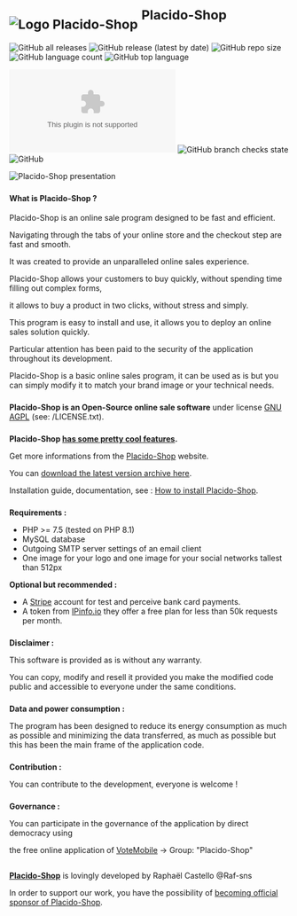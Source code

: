 # <sub>![Logo Placido-Shop](https://placido-shop.com/img/LOGO_GIT.png)</sub> <sup>Placido-Shop</sup>

![GitHub all releases](https://img.shields.io/github/downloads/Raf-sns/Placido-Shop/total?color=brightgreen&style=flat-square)
![GitHub release (latest by date)](https://img.shields.io/github/v/release/Raf-sns/Placido-Shop?color=blue&style=flat-square)
![GitHub repo size](https://img.shields.io/github/repo-size/Raf-sns/Placido-Shop?color=blue&style=flat-square)
![GitHub language count](https://img.shields.io/github/languages/count/Raf-sns/Placido-Shop?color=important&style=flat-square)
![GitHub top language](https://img.shields.io/github/languages/top/Raf-sns/Placido-Shop?color=blue&style=flat-square)

![Mozilla HTTP Observatory Grade](https://img.shields.io/mozilla-observatory/grade/dev.placido-shop.com?publish&style=flat-square)
![GitHub branch checks state](https://img.shields.io/github/checks-status/Raf-sns/Placido-Shop/master?color=brightgreen&style=flat-square)
![GitHub](https://img.shields.io/github/license/Raf-sns/Placido-Shop?logo=GNU&color=lightgrey&style=flat-square)

![Placido-Shop presentation](https://placido-shop.com/img/prez_GITHUB.jpg)

###

#### What is Placido-Shop ?

Placido-Shop is an online sale program designed to be fast and efficient.

Navigating through the tabs of your online store and the checkout step are fast and smooth.

It was created to provide an unparalleled online sales experience.

Placido-Shop allows your customers to buy quickly, without spending time filling out complex forms,

it allows to buy a product in two clicks, without stress and simply.

This program is easy to install and use,
it allows you to deploy an online sales solution quickly.

Particular attention has been paid to the security of the application throughout its development.

Placido-Shop is a basic online sales program,
it can be used as is but you can simply modify it to match your
brand image or your technical needs.

###

**Placido-Shop is an Open-Source online sale software** under license [GNU AGPL](https://www.gnu.org/licenses/why-affero-gpl.fr.html) (see: /LICENSE.txt).

###

**Placido-Shop [has some pretty cool features](https://placido-shop.com/All-features-of-Placido-Shop.html).**

Get more informations from the [Placido-Shop](https://placido-shop.com) website.

You can [download the latest version archive here](https://placido-shop.com/Downloads.html).

Installation guide, documentation, see : [How to install Placido-Shop](https://placido-shop.com/Documentation.html).

###

**Requirements :**
- PHP >= 7.5 (tested on PHP 8.1)
- MySQL database
- Outgoing SMTP server settings of an email client
- One image for your logo and one image for your social networks tallest than 512px

**Optional but recommended :**
- A [Stripe](https://stripe.com/) account for test and perceive bank card payments.
- A token from [IPinfo.io](https://ipinfo.io/) they offer a free plan for less than 50k requests per month.

###

**Disclaimer :**

This software is provided as is without any warranty.

You can copy, modify and resell it provided you make the modified code public and accessible to everyone under the same conditions.

###

**Data and power consumption :**

The program has been designed to reduce its energy consumption as much as possible and minimizing the data transferred, as much as possible but this has been the main frame of the application code.

###

**Contribution :**

You can contribute to the development, everyone is welcome !

###

**Governance :**

You can participate in the governance of the application by direct democracy using

the free online application of [VoteMobile](https://votemobile.xyz) -> Group: "Placido-Shop"

##

**[Placido-Shop](https://placido-shop.com/)** is lovingly developed by Raphaël Castello @Raf-sns

In order to support our work,
you have the possibility of [becoming official sponsor of Placido-Shop](https://placido-shop.com/Become-a-sponsor.html).
